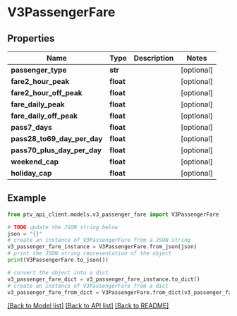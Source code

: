 # V3PassengerFare


## Properties

Name | Type | Description | Notes
------------ | ------------- | ------------- | -------------
**passenger_type** | **str** |  | [optional] 
**fare2_hour_peak** | **float** |  | [optional] 
**fare2_hour_off_peak** | **float** |  | [optional] 
**fare_daily_peak** | **float** |  | [optional] 
**fare_daily_off_peak** | **float** |  | [optional] 
**pass7_days** | **float** |  | [optional] 
**pass28_to69_day_per_day** | **float** |  | [optional] 
**pass70_plus_day_per_day** | **float** |  | [optional] 
**weekend_cap** | **float** |  | [optional] 
**holiday_cap** | **float** |  | [optional] 

## Example

```python
from ptv_api_client.models.v3_passenger_fare import V3PassengerFare

# TODO update the JSON string below
json = "{}"
# create an instance of V3PassengerFare from a JSON string
v3_passenger_fare_instance = V3PassengerFare.from_json(json)
# print the JSON string representation of the object
print(V3PassengerFare.to_json())

# convert the object into a dict
v3_passenger_fare_dict = v3_passenger_fare_instance.to_dict()
# create an instance of V3PassengerFare from a dict
v3_passenger_fare_from_dict = V3PassengerFare.from_dict(v3_passenger_fare_dict)
```
[[Back to Model list]](../README.md#documentation-for-models) [[Back to API list]](../README.md#documentation-for-api-endpoints) [[Back to README]](../README.md)



